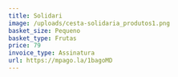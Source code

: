 ```yaml
---
title: Solidari
image: /uploads/cesta-solidaria_produtos1.png
basket_size: Pequeno
basket_type: Frutas
price: 79
invoice_type: Assinatura
url: https://mpago.la/1bagoMD
---
```

